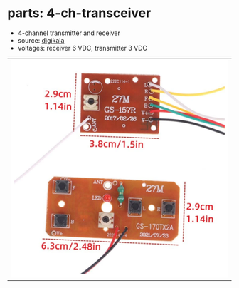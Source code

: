 # parts: 4-ch-transceiver

- 4-channel transmitter and receiver
- source: [digikala](https://www.digikala.com/product/dkp-11037586/%DA%AF%DB%8C%D8%B1%D9%86%D8%AF%D9%87-%D9%88-%D9%81%D8%B1%D8%B3%D8%AA%D9%86%D8%AF%D9%87-%D9%85%D8%A7%D8%B4%DB%8C%D9%86-%DA%A9%D9%86%D8%AA%D8%B1%D9%84%DB%8C-%D9%85%D8%AF%D9%84-4ch-led/)
- voltages: receiver 6 VDC,  transmitter 3 VDC

|   |
| --- |
| ![image](https://github.com/kamangir/assets2/raw/main/bluer-sbc/parts/4-channel-remote-control.png?raw=true) |
